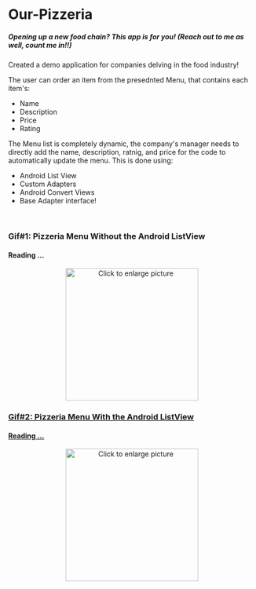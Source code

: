 # Our-Pizzeria

##### Opening up a new food chain? This app is for you! (Reach out to me as well, count me in!!)
Created a demo application for companies delving in the food industry!

The user can order an item from the presednted Menu, that contains each item's:
- Name
- Description
- Price
- Rating

The Menu list is completely dynamic, the company's manager needs to directly add the name, description, ratnig, and price for the code to automatically update the menu. This is done using:
- Android List View
- Custom Adapters
- Android Convert Views
- Base Adapter interface!


<br>

### Gif#1: Pizzeria Menu Without the Android ListView
#### Reading ...
<p align="center">
<a href="https://drive.google.com/uc?export=view&id=1P2BGhW5O1F3TO5H7utwpuFybGsJ16Vrf"><img src="https://drive.google.com/uc?export=view&id=1P2BGhW5O1F3TO5H7utwpuFybGsJ16Vrf" style="width: 270px; max-width: 100%; height: auto" title="Click to enlarge picture" />
</p>

### Gif#2: Pizzeria Menu With the Android ListView
#### Reading ...
<p align="center">
<a href="https://drive.google.com/uc?export=view&id=1k5iiX_5HpJeHfAGnrdtnIeaD29XGgPWQ"><img src="https://drive.google.com/uc?export=view&id=1k5iiX_5HpJeHfAGnrdtnIeaD29XGgPWQ" style="width: 270px; max-width: 100%; height: auto" title="Click to enlarge picture" />
</p>

